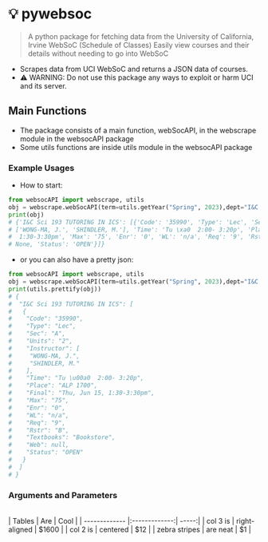 # **💡 pywebsoc**

> A python package for fetching data from the University of California, Irvine WebSoC (Schedule of Classes)
> Easily view courses and their details without needing to go into WebSoC

- Scrapes data from UCI WebSoC and returns a JSON data of courses.
- :warning: WARNING: Do not use this package any ways to exploit or harm UCI and its server.

## **Main Functions** ##
- The package consists of a main function, webSocAPI, in the webscrape module in the websocAPI package
- Some utils functions are inside utils module in the websocAPI package

### **Example Usages** ##

- How to start:

```python
from websocAPI import webscrape, utils
obj = webscrape.webSocAPI(term=utils.getYear("Spring", 2023),dept="I&C SCI", courseNum="193")
print(obj)
# {'I&C Sci 193 TUTORING IN ICS': [{'Code': '35990', 'Type': 'Lec', 'Sec': 'A', 'Units': '2', 'Instructor': 
# ['WONG-MA, J.', 'SHINDLER, M.'], 'Time': 'Tu \xa0  2:00- 3:20p', 'Place': 'ALP 1700', 'Final': 'Thu, Jun 15,
#  1:30-3:30pm', 'Max': '75', 'Enr': '0', 'WL': 'n/a', 'Req': '9', 'Rstr': 'B', 'Textbooks': 'Bookstore', 'Web': 
# None, 'Status': 'OPEN'}]}
```
- or you can also have a pretty json:
```python
from websocAPI import webscrape, utils
obj = webscrape.webSocAPI(term=utils.getYear("Spring", 2023),dept="I&C SCI", courseNum="193")
print(utils.prettify(obj))
# {
#  "I&C Sci 193 TUTORING IN ICS": [
#   {
#    "Code": "35990",
#    "Type": "Lec",
#    "Sec": "A",
#    "Units": "2",
#    "Instructor": [
#     "WONG-MA, J.",
#     "SHINDLER, M."
#    ],
#    "Time": "Tu \u00a0  2:00- 3:20p",
#    "Place": "ALP 1700",
#    "Final": "Thu, Jun 15, 1:30-3:30pm",
#    "Max": "75",
#    "Enr": "0",
#    "WL": "n/a",
#    "Req": "9",
#    "Rstr": "B",
#    "Textbooks": "Bookstore",
#    "Web": null,
#    "Status": "OPEN"
#   }
#  ]
# }
```

### **Arguments and Parameters** ##
<br>
| Tables        | Are           | Cool  |
| ------------- |:-------------:| -----:|
| col 3 is      | right-aligned | $1600 |
| col 2 is      | centered      |   $12 |
| zebra stripes | are neat      |    $1 |
